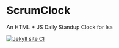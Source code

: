 # ScrumClock
An HTML + JS Daily Standup Clock for Isa

[![Jekyll site CI](https://github.com/martin-dexcom/ScrumClock/actions/workflows/jekyll.yml/badge.svg)](https://github.com/martin-dexcom/ScrumClock/actions/workflows/jekyll.yml)
